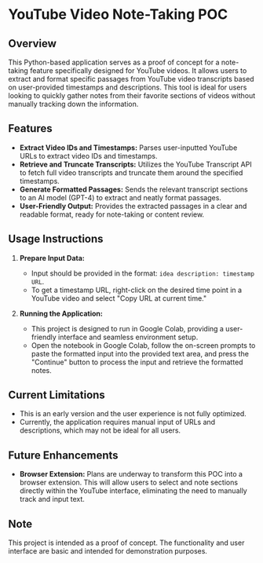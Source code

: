 # YouTube Video Note-Taking POC

## Overview
This Python-based application serves as a proof of concept for a note-taking feature specifically designed for YouTube videos. It allows users to extract and format specific passages from YouTube video transcripts based on user-provided timestamps and descriptions. This tool is ideal for users looking to quickly gather notes from their favorite sections of videos without manually tracking down the information.

## Features
- **Extract Video IDs and Timestamps:** Parses user-inputted YouTube URLs to extract video IDs and timestamps.
- **Retrieve and Truncate Transcripts:** Utilizes the YouTube Transcript API to fetch full video transcripts and truncate them around the specified timestamps.
- **Generate Formatted Passages:** Sends the relevant transcript sections to an AI model (GPT-4) to extract and neatly format passages.
- **User-Friendly Output:** Provides the extracted passages in a clear and readable format, ready for note-taking or content review.

## Usage Instructions
1. **Prepare Input Data:**
   - Input should be provided in the format: `idea description: timestamp URL`.
   - To get a timestamp URL, right-click on the desired time point in a YouTube video and select "Copy URL at current time."

2. **Running the Application:**
   - This project is designed to run in Google Colab, providing a user-friendly interface and seamless environment setup.
   - Open the notebook in Google Colab, follow the on-screen prompts to paste the formatted input into the provided text area, and press the "Continue" button to process the input and retrieve the formatted notes.

## Current Limitations
- This is an early version and the user experience is not fully optimized.
- Currently, the application requires manual input of URLs and descriptions, which may not be ideal for all users.

## Future Enhancements
- **Browser Extension:** Plans are underway to transform this POC into a browser extension. This will allow users to select and note sections directly within the YouTube interface, eliminating the need to manually track and input text.

## Note
This project is intended as a proof of concept. The functionality and user interface are basic and intended for demonstration purposes. 
